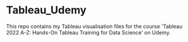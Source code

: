 # Tableau_Udemy
This repo contains my Tableau visualisation files for the course 'Tableau 2022 A-Z: Hands-On Tableau Training for Data Science' on Udemy.
